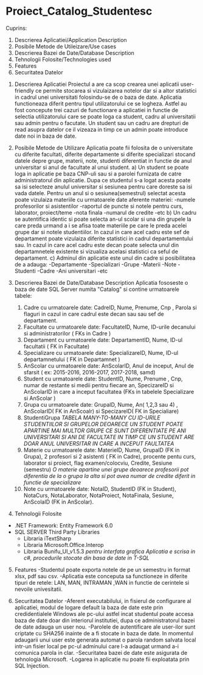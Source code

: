 # Proiect_Catalog_Studentesc

Cuprins:
  1) Descrierea Aplicatiei/Application Description
  2) Posibile Metode de Utileizare/Use cases
  3) Descrierea Bazei de Date/Database Description
  4) Tehnologii Folosite/Technologies used 
  5) Features
  6) Securitatea Datelor


1. Descrierea Aplicatiei
  Proiectul a are ca scop crearea unei aplicatii user-friendly ce permite stocarea si vizulaizarea notelor dar si a altor statistici in cadrul unei universitati folosindu-se de o baza de date.
  Aplicatia functioneaza diferit pentru tipul utilizatorului ce se logheza. Astfel au fost concepute trei cazuri de functionare a aplicatiei in functie de selectia utilizatorului care se poate loga ca student, cadru al universitatii sau admin pentru o facutate.
  Un student sau un cadru are drepturi de read asupra datelor ce il vizeaza in timp ce un admin poate introduce date noi in baza de date.

2. Posibile Metode de Utilizare
  Aplicatia poate fii folosita de o universitate cu diferite facultati, diferite departamente si diferite specializari stocand datele depre grupe, materii, note, studenti diferentiat in functie de anul universitar si anul de facultate al unui student.
  a) Un student se poate loga in aplicatie pe baza CNP-uli sau si a parolei furnizata de catre administratorul din aplicatie. Dupa ce studentul s-a logat acesta poate sa isi selecteze anulul universitar si sesiunea pentru care doreste sa isi vada datele.
    Pentru un anul si o sesiunea(semestrul) selectat acesta poate vizulaiza materiile cu urmatoarele date aferente materiei:
    -numele profesorilor si asistentilor
    -raportul de puncte si notele pentru curs, laborator, proiect/teme
    -nota finala
    -numarul de credite
    -etc
  b) Un cadru se autentifica identic si poate selecta an-ul scolar si una din grupele la care preda urmand a i se afisa toate materiile pe care le preda acelei grupe dar si notele studentiilor.
     In cazul in care acel cadru este sef de departament poate vizulaiza diferite statistici in cadrul departamentului sau.
     In cazul in care acel cadru este decan poate selecta unul din departamnetele existente si vizualiza acelasi statistici ca seful de departament.
  c) Adminul din aplicatie este unul din cadre si posibilitatea de a adauga:
     -Departamente
     -Specializari
     -Grupe
     -Materii
     -Note
     -Studenti
     -Cadre
     -Ani universitari
     -etc
    
3. Descrierea Bazei de Date/Database Description
  Aplicatia fososeste o baza de date SQL Server numita "Catalog" si contine urmatoarele tabele:
    1) Cadre cu urmatoarele date: CadreID, Nume, Prenume, Cnp , Parola si flaguri in cazul in care cadrul este decan sau sau sef de departament.
    2) Facultate cu urmatoarele date: FacultateID, Nume, ID-urile decanului si administratorilor ( FKs in Cadre )
    3) Departament cu urmatoarele date: DepartamentID, Nume, ID-ul facultatii ( FK in Facultate)
    4) Specializare cu urmatoarele date: SpecializareID, Nume, ID-ul departamnetului ( FK in Departamnet )
    5) AnScolar cu urmatoarele date: AnScolarID, Anul de inceput, Anul de sfarsit ( ex: 2015-2016, 2016-2017, 2017-2018, samd)
    6) Student cu urmatoarele date: StudentID, Nume, Prenume , Cnp, numar de restante si medii pentru fiecare an, SpecizareID si AnScolarID in care a inceput facultatea (FKs in tabelele Specializare si AnScolar )
    7) Grupa cu urmatoarele date: GrupaID, Nume, An( 1,2,3 sau 4) , AnScolarID( FK in AnScoalr) si SpecizareID( FK in Specialiare)
    8) StudentiGrupa *TABELA MANY-TO-MANY CU ID-URILE STUDENTIILOR SI GRUPELOR DEOARECE UN STUDENT POATE APARTINE MAI MULTOR GRUPE CE SUNT DIFERENTIATE PE ANI UNIVERSITARI SI ANI DE FACULTATE IN TIMP CE UN STUDENT ARE DOAR ANUL UNIVERSITAR IN CARE A INCEPUT FAULTATEA*
    9) Materie cu urmatoarele date: MaterieID, Nume, GrupaID (FK in Grupa), 2 profesori si 2 asistenti ( FK in Cadre), procente pentu curs, laborator si proiect, flag examen/colocviu, Credite, Sesiune (semestru) *O materie apartine unei grupe deoarece profesorii pot diferentia de la o grupa la alta si pot avea numar de credite diferit in functie de specializare*
    10) Note cu urmatoarele date: NotaID, StudentID (FK in Student), NotaCurs, NotaLaborator, NotaProiect, NotaFinala, Sesiune, AnScolaID (FK in AnScolar).
  
  
4. Tehnologii Folosite
  - .NET Framework: Entity Framework 6.0 
  - SQL SERVER
  Third Party Libraries
    - Libraria iTextSharp
    - Libraria Microsoft.Office.Interop
    - Libraria Bunifu_UI_v1.5.3  *pentru interfata grafica*
  *Aplicatia e scrisa in c#, procedurile stocate din basa de date in T-SQL*
  
  
  
  
5. Features
  -Studentul poate exporta notele de pe un semestru in format xlsx, pdf sau csv.
  -Aplicatia este conceputa sa functioneze in diferite tipuri de retele: LAN, MAN, INTRAMAN ,WAN in functie de cerintele si nevoile univesitatii.
  
  
6. Securitatea Datelor
  -Aferent executabilului, in fisierul de configurare al aplicatiei, modul de logare default la baza de date este prin credidentialele Windows ale pc-ului astfel incat studentul poate accesa baza de date doar din interiorul institutiei, dupa ce administratorul bazei de date adauga un user nou.
  -Parolele de autentificare ale user-ilor sunt criptate cu SHA256 inainte de a fi stocate in baza de date. In momentul adaugarii unui user este generata automat o parola random salvata local intr-un fisier local pe pc-ul adminului care l-a adaugat urmand a-i comunica parola in clar.
 -Securitatea bazei de date este asigurata de tehnologia Microsoft.
 -Logarea in aplicatie nu poate fii exploatata prin SQL Injection.
  
  
  
